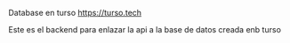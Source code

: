 Database en turso https://turso.tech

Este es el backend para enlazar la api a la base de datos creada enb turso
